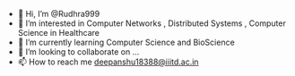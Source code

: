 - 👋 Hi, I’m @Rudhra999
- 👀 I’m interested in Computer Networks , Distributed Systems , Computer Science in Healthcare
- 🌱 I’m currently learning Computer Science and BioScience
- 💞️ I’m looking to collaborate on ...
- 📫 How to reach me deepanshu18388@iiitd.ac.in

<!---
Rudhra999/Rudhra999 is a ✨ special ✨ repository because its `README.md` (this file) appears on your GitHub profile.
You can click the Preview link to take a look at your changes.
--->
